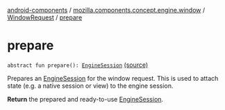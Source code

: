 [android-components](../../index.md) / [mozilla.components.concept.engine.window](../index.md) / [WindowRequest](index.md) / [prepare](./prepare.md)

# prepare

`abstract fun prepare(): `[`EngineSession`](../../mozilla.components.concept.engine/-engine-session/index.md) [(source)](https://github.com/mozilla-mobile/android-components/blob/master/components/concept/engine/src/main/java/mozilla/components/concept/engine/window/WindowRequest.kt#L27)

Prepares an [EngineSession](../../mozilla.components.concept.engine/-engine-session/index.md) for the window request. This is used to
attach state (e.g. a native session or view) to the engine session.

**Return**
the prepared and ready-to-use [EngineSession](../../mozilla.components.concept.engine/-engine-session/index.md).

